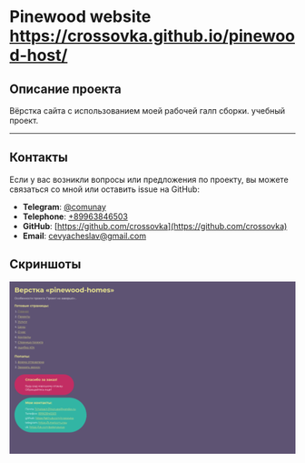 # Pinewood website https://crossovka.github.io/pinewood-host/

## Описание проекта

Вёрстка сайта с использованием моей рабочей галп сборки.
учебный проект.

---

## Контакты

Если у вас возникли вопросы или предложения по проекту, вы можете связаться со мной или оставить issue на GitHub:

- **Telegram**: [@comunay](https://t.me/comunay)
- **Telephone**: [+89963846503](tel:89963846503)
- **GitHub**: [https://github.com/crossovka](https://github.com/crossovka)
- **Email**: [cevyacheslav@gmail.com](mailto:cevyacheslav@gmail.com)

## Скриншоты

![alt text](./imgs/1.png)